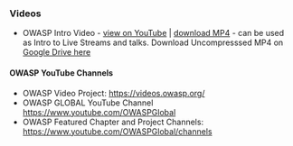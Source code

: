 ### Videos
* OWASP Intro Video - [view on YouTube](https://youtu.be/T2tlcZsYtko) | [download MP4](OWASP_Intro_Video.mp4?raw=true) - can be used as Intro to Live Streams and talks. 
Download Uncompresssed MP4 on [Google Drive here](https://drive.google.com/file/d/1rrE4lZxoWwjCV6mbAqIgbYQtFyVDi6W-/view)

#### OWASP YouTube Channels
* OWASP Video Project: https://videos.owasp.org/
* OWASP GLOBAL YouTube Channel https://www.youtube.com/OWASPGlobal
* OWASP Featured Chapter and Project Channels:  https://www.youtube.com/OWASPGlobal/channels
